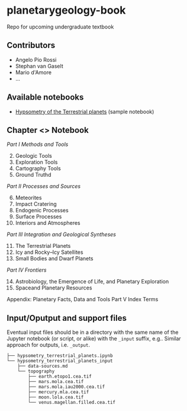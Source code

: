 # planetarygeology-book
Repo for upcoming undergraduate textbook

## Contributors
- Angelo Pio Rossi
- Stephan van Gaselt
- Mario d'Amore
- ...

## Available notebooks
* [Hypsometry of the Terrestrial planets](hypsometry_terrestrial_planets.ipynb) (sample notebook)

## Chapter <> Notebook 

*Part I Methods and Tools*

2. Geologic Tools
3. Exploration Tools
4. Cartography Tools
5. Ground Truthd

*Part II Processes and Sources*

6. Meteorites
7. Impact Cratering
8. Endogenic Processes
9. Surface Processes
10. Interiors and Atmospheres

*Part III Integration and Geological Syntheses*

11. The Terrestrial Planets
12. Icy and Rocky–Icy Satellites
13. Small Bodies and Dwarf Planets

*Part IV Frontiers*

14. Astrobiology, the Emergence of Life, and Planetary Exploration
15. Spaceand Planetary Resources

Appendix: Planetary Facts, Data and Tools
Part V Index Terms

## Input/Oputput and support files 
Eventual input files should be in a directory with the same name of the Jupyter notebook (or script, or alike) with the ```_input``` suffix, e.g.. Similar approach for outputs, i.e. ```_output```.

```
├── hypsometry_terrestrial_planets.ipynb
└── hypsometry_terrestrial_planets_input
    ├── data-sources.md
    └── topography
        ├── earth.etopo1.cea.tif
        ├── mars.mola.cea.tif
        ├── mars.mola.iau2000.cea.tif
        ├── mercury.mla.cea.tif
        ├── moon.lola.cea.tif
        └── venus.magellan.filled.cea.tif
```
